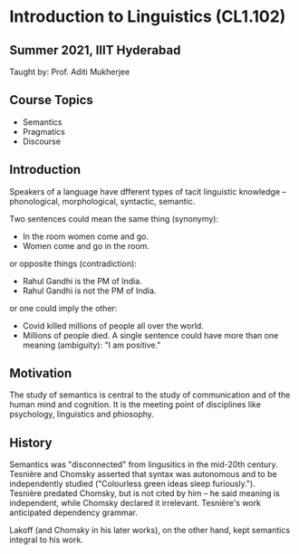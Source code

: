 # Introduction to Linguistics (CL1.102)
## Summer 2021, IIIT Hyderabad

Taught by: Prof. Aditi Mukherjee

## Course Topics
* Semantics
* Pragmatics
* Discourse

## Introduction
Speakers of a language have dfferent types of tacit linguistic knowledge – phonological, morphological, syntactic, semantic.  

Two sentences could mean the same thing (synonymy):  

* In the room women come and go.
* Women come and go in the room.

or opposite things (contradiction):  

* Rahul Gandhi is the PM of India.
* Rahul Gandhi is not the PM of India.

or one could imply the other:  

* Covid killed millions of people all over the world.
* Millions of people died.
A single sentence could have more than one meaning (ambiguity): "I am positive."  

## Motivation
The study of semantics is central to the study of communication and of the human mind and cognition. It is the meeting point of disciplines like psychology, linguistics and phiosophy.

## History
Semantics was "disconnected" from lingusitics in the mid-20th century.  
Tesnière and Chomsky asserted that syntax was autonomous and to be independently studied ("Colourless green ideas sleep furiously.").  
Tesnière predated Chomsky, but is not cited by him – he said meaning is independent, while Chomsky declared it irrelevant. Tesnière's work anticipated dependency grammar.  

Lakoff (and Chomsky in his later works), on the other hand, kept semantics integral to his work.
